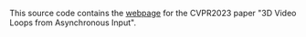 This source code contains the [webpage](https://limacv.github.io/VideoLoop3D_web/) for the CVPR2023 paper "3D Video Loops from Asynchronous Input". 